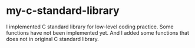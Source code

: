 # my-c-standard-library
I implemented C standard library for low-level coding practice.
Some functions have not been implemented yet.
And I added some functions that does not in original C standard library.
